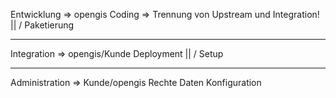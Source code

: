Entwicklung => opengis
  Coding => Trennung von Upstream und Integration!
    ||
    \/
  Paketierung

----

Integration => opengis/Kunde
  Deployment
    ||
    \/
  Setup

---

Administration => Kunde/opengis
  Rechte
  Daten
  Konfiguration
  